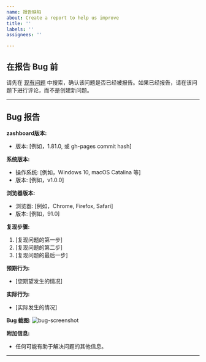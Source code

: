 ```yaml
---
name: 报告缺陷
about: Create a report to help us improve
title: ''
labels: ''
assignees: ''

---
```


## 在报告 Bug 前

请先在 [现有问题](https://github.com/Zephyruso/zashboard/issues) 中搜索，确认该问题是否已经被报告。如果已经报告，请在该问题下进行评论，而不是创建新问题。

---

## Bug 报告

**zashboard版本:**
- 版本: [例如，1.81.0, 或 gh-pages commit hash]

**系统版本:**
- 操作系统: [例如，Windows 10, macOS Catalina 等]
- 版本: [例如，v1.0.0]

**浏览器版本:**
- 浏览器: [例如，Chrome, Firefox, Safari]
- 版本: [例如，91.0]

**复现步骤:**
1. [复现问题的第一步]
2. [复现问题的第二步]
3. [复现问题的最后一步]

**预期行为:**
- [您期望发生的情况]

**实际行为:**
- [实际发生的情况]

**Bug 截图:**
![bug-screenshot](URL_of_screenshot)

**附加信息:**
- 任何可能有助于解决问题的其他信息。

---
